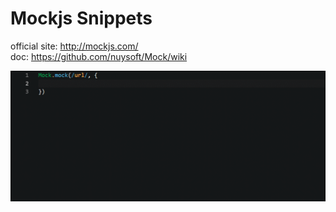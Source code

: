 # Mockjs Snippets
official site: http://mockjs.com/    
doc: https://github.com/nuysoft/Mock/wiki    

![123](/assets/image/GIF.gif)



